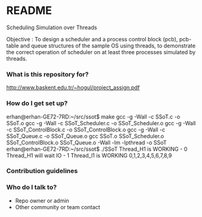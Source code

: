 # README #

Scheduling Simulation over Threads

Objective : To design a scheduler and a process control block (pcb), pcb-table and queue structures of the sample OS using threads, to demonstrate the correct operation of scheduler on at least three processes simulated by threads.

### What is this repository for? ###

http://www.baskent.edu.tr/~hogul/project_assign.pdf

### How do I get set up? ###

erhan@erhan-GE72-7RD:~/src/ssot$ make
gcc -g -Wall -c SSoT.c -o SSoT.o
gcc -g -Wall -c SSoT_Scheduler.c -o SSoT_Scheduler.o
gcc -g -Wall -c SSoT_ControlBlock.c -o SSoT_ControlBlock.o
gcc -g -Wall -c SSoT_Queue.c -o SSoT_Queue.o
gcc  SSoT.o  SSoT_Scheduler.o  SSoT_ControlBlock.o  SSoT_Queue.o -Wall -lm -lpthread -o SSoT
erhan@erhan-GE72-7RD:~/src/ssot$ ./SSoT
Thread_H1 is WORKING - 0
Thread_H1 will wait IO - 1
Thread_l1 is WORKING
			0,1,2,3,4,5,6,7,8,9

### Contribution guidelines ###
### Who do I talk to? ###

* Repo owner or admin
* Other community or team contact